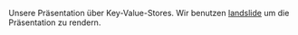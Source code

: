 Unsere Präsentation über Key-Value-Stores. Wir benutzen
[landslide](https://github.com/adamzap/landslide) um die
Präsentation zu rendern.
